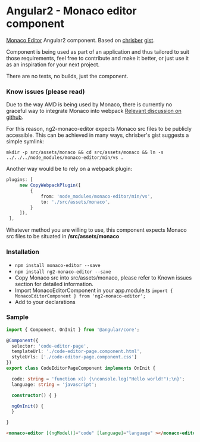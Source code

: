 # Angular2 - Monaco editor component

[Monaco Editor](https://github.com/Microsoft/monaco-editor/) Angular2 component.
Based on [chrisber](https://gist.github.com/chrisber) [gist](https://gist.github.com/chrisber/ef567098216319784c0596c5dac8e3aa). 

Component is being used as part of an application and thus tailored to suit those requirements, feel free to contribute and make it better, or just use it as an inspiration for your next project.

There are no tests, no builds, just the component.

### Know issues (please read)
Due to the way AMD is being used by Monaco, there is currently no graceful way to integrate Monaco into webpack [Relevant discussion on github](https://github.com/Microsoft/monaco-editor/issues/18#issuecomment-231788869). 

For this reason, ng2-monaco-editor expects Monaco src files to be publicly accessible. This can be achieved in many ways, chrisber's gist suggests a simple symlink:

`mkdir -p src/assets/monaco && cd src/assets/monaco && ln -s ../../../node_modules/monaco-editor/min/vs .`

Another way would be to rely on a webpack plugin:

```typescript
plugins: [
     new CopyWebpackPlugin([
         {
             from: 'node_modules/monaco-editor/min/vs',
             to: './src/assets/monaco',
         }
     ]),
 ],
 ```
 
 Whatever method you are willing to use, this component expects Monaco src files to be situated in **/src/assets/monaco**


### Installation

- `npm install monaco-editor --save`
- `npm install ng2-monaco-editor --save`
- Copy Monaco src into src/assets/monaco, please refer to Known issues section for detailed information.
- Import MonacoEditorComponent in your app.module.ts `import { MonacoEditorComponent } from 'ng2-monaco-editor';`
- Add to your declarations    

### Sample

```typescript
import { Component, OnInit } from '@angular/core';

@Component({
  selector: 'code-editor-page',
  templateUrl: './code-editor-page.component.html',
  styleUrls: ['./code-editor-page.component.css']
})
export class CodeEditorPageComponent implements OnInit {

  code: string = 'function x() {\nconsole.log("Hello world!");\n}';
  language: string = 'javascript';

  constructor() { }

  ngOnInit() {
  }

}
```

```html
<monaco-editor [(ngModel)]="code" [language]="language" ></monaco-editor>
```